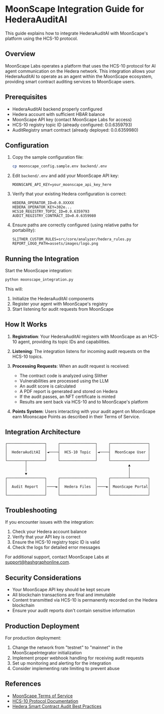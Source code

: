# MoonScape Integration Guide for HederaAuditAI

This guide explains how to integrate HederaAuditAI with MoonScape's platform using the HCS-10 protocol.

## Overview

MoonScape Labs operates a platform that uses the HCS-10 protocol for AI agent communication on the Hedera network. This integration allows your HederaAuditAI to operate as an agent within the MoonScape ecosystem, providing smart contract auditing services to MoonScape users.

## Prerequisites

- HederaAuditAI backend properly configured
- Hedera account with sufficient HBAR balance
- MoonScape API key (contact MoonScape Labs for access)
- HCS-10 registry topic ID (already configured: 0.0.6359793)
- AuditRegistry smart contract (already deployed: 0.0.6359980)

## Configuration

1. Copy the sample configuration file:
   ```bash
   cp moonscape_config.sample.env backend/.env
   ```

2. Edit `backend/.env` and add your MoonScape API key:
   ```
   MOONSCAPE_API_KEY=your_moonscape_api_key_here
   ```

3. Verify that your existing Hedera configuration is correct:
   ```
   HEDERA_OPERATOR_ID=0.0.XXXXX
   HEDERA_OPERATOR_KEY=302e...
   HCS10_REGISTRY_TOPIC_ID=0.0.6359793
   AUDIT_REGISTRY_CONTRACT_ID=0.0.6359980
   ```

4. Ensure paths are correctly configured (using relative paths for portability):
   ```
   SLITHER_CUSTOM_RULES=src/core/analyzer/hedera_rules.py
   REPORT_LOGO_PATH=assets/images/logo.png
   ```

## Running the Integration

Start the MoonScape integration:

```bash
python moonscape_integration.py
```

This will:
1. Initialize the HederaAuditAI components
2. Register your agent with MoonScape's registry
3. Start listening for audit requests from MoonScape

## How It Works

1. **Registration**: Your HederaAuditAI registers with MoonScape as an HCS-10 agent, providing its topic IDs and capabilities.

2. **Listening**: The integration listens for incoming audit requests on the HCS-10 topics.

3. **Processing Requests**: When an audit request is received:
   - The contract code is analyzed using Slither
   - Vulnerabilities are processed using the LLM
   - An audit score is calculated
   - A PDF report is generated and stored on Hedera
   - If the audit passes, an NFT certificate is minted
   - Results are sent back via HCS-10 and to MoonScape's platform

4. **Points System**: Users interacting with your audit agent on MoonScape earn Moonscape Points as described in their Terms of Service.

## Integration Architecture

```
┌─────────────────┐     ┌────────────────┐     ┌─────────────────┐
│                 │     │                │     │                 │
│  HederaAuditAI  │◄────┤  HCS-10 Topic  │◄────┤  MoonScape User │
│                 │     │                │     │                 │
└────────┬────────┘     └────────────────┘     └─────────────────┘
         │                                              ▲
         │                                              │
         ▼                                              │
┌─────────────────┐     ┌────────────────┐     ┌────────┴────────┐
│                 │     │                │     │                 │
│  Audit Report   │────►│  Hedera Files  │────►│ MoonScape Portal│
│                 │     │                │     │                 │
└─────────────────┘     └────────────────┘     └─────────────────┘
```

## Troubleshooting

If you encounter issues with the integration:

1. Check your Hedera account balance
2. Verify that your API key is correct
3. Ensure the HCS-10 registry topic ID is valid
4. Check the logs for detailed error messages

For additional support, contact MoonScape Labs at support@hashgraphonline.com.

## Security Considerations

- Your MoonScape API key should be kept secure
- All blockchain transactions are final and immutable
- Content transmitted via HCS-10 is permanently recorded on the Hedera blockchain
- Ensure your audit reports don't contain sensitive information

## Production Deployment

For production deployment:

1. Change the network from "testnet" to "mainnet" in the MoonScapeIntegrator initialization
2. Implement proper webhook handling for receiving audit requests
3. Set up monitoring and alerting for the integration
4. Consider implementing rate limiting to prevent abuse

## References

- [MoonScape Terms of Service](https://hashgraphonline.com/terms)
- [HCS-10 Protocol Documentation](https://docs.hedera.com/hcs-10)
- [Hedera Smart Contract Audit Best Practices](https://hedera.com/smart-contract-audit)
